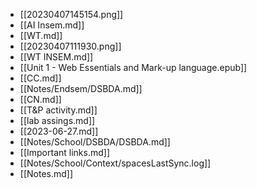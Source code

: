 - [[20230407145154.png]]
- [[AI Insem.md]]
- [[WT.md]]
- [[20230407111930.png]]
- [[WT INSEM.md]]
- [[Unit 1 - Web Essentials and Mark-up language.epub]]
- [[CC.md]]
- [[Notes/Endsem/DSBDA.md]]
- [[CN.md]]
- [[T&P activity.md]]
- [[lab assings.md]]
- [[2023-06-27.md]]
- [[Notes/School/DSBDA/DSBDA.md]]
- [[Important links.md]]
- [[Notes/School/Context/spacesLastSync.log]]
- [[Notes.md]]
